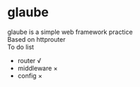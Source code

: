 # glaube
glaube is a simple web framework practice  
Based on httprouter     
To do list 
- router       √
- middleware   ×
- config       ×
